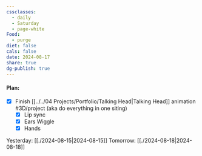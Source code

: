 ```yaml
---
cssclasses:
  - daily
  - Saturday
  - page-white
Food:
  - purge
diet: false
cals: false
date: 2024-08-17
share: true
dg-publish: true
---
```

#### Plan:
- [x] Finish [[../../04 Projects/Portfolio/Talking Head|Talking Head]] animation #3D/project (aka do everything in one siting)
	- [x] Lip sync
	- [x] Ears Wiggle
	- [x] Hands

Yesterday: [[./2024-08-15|2024-08-15]]
Tomorrow: [[./2024-08-18|2024-08-18]]